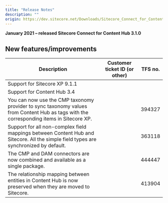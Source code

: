 ```yaml
---
title: "Release Notes"
description: ""
origin: https://dev.sitecore.net/Downloads/Sitecore_Connect_for_Content_Hub/3x/Sitecore_Connect_for_Content_Hub_310/Release_Notes
---
```


**January 2021 – released Sitecore Connect for Content Hub 3.1.0**

## New features/improvements

 | Description | Customer ticket ID (or other) | TFS no. |
 | --- | --- | --- |
 | ​​Support for Sitecore XP 9.1.1 |  |  |
 | Support for Content Hub 3.4 |  |  |
 | You can now use the CMP taxonomy provider to sync taxonomy values from Content Hub as tags with the corresponding items in Sitecore XP. |  | 394327 |
 | Support for all non-complex field mappings between Content Hub and Sitecore. All the simple field types are synchronized by default. |  | 363118 |
 | The CMP and DAM connectors are now combined and available as a single package. |  | 444447 |
 | The relationship mapping between entities in Content Hub is now preserved when they are moved to Sitecore. |  | 413904 |